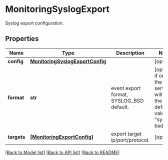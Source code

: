 # MonitoringSyslogExport

Syslog export configuration.
## Properties
Name | Type | Description | Notes
------------ | ------------- | ------------- | -------------
**config** | [**MonitoringSyslogExportConfig**](MonitoringSyslogExportConfig.md) |  | [optional] 
**format** | **str** | event export format, SYSLOG_BSD default. | [optional]  if omitted the server will use the default value of "syslog-bsd"
**targets** | [**[MonitoringExportConfig]**](MonitoringExportConfig.md) | export target ip/port/protocol. | [optional] 

[[Back to Model list]](../README.md#documentation-for-models) [[Back to API list]](../README.md#documentation-for-api-endpoints) [[Back to README]](../README.md)


